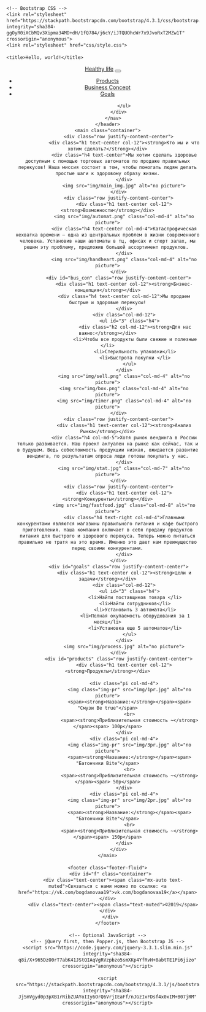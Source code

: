 <!doctype html>
<html lang="en">
<head>
	<!-- Required meta tags -->
	<meta charset="utf-8">
	<meta name="viewport" content="width=device-width, initial-scale=1, shrink-to-fit=no">

	<!-- Bootstrap CSS -->
	<link rel="stylesheet" href="https://stackpath.bootstrapcdn.com/bootstrap/4.3.1/css/bootstrap.min.css" integrity="sha384-ggOyR0iXCbMQv3Xipma34MD+dH/1fQ784/j6cY/iJTQUOhcWr7x9JvoRxT2MZw1T" crossorigin="anonymous">
	<link rel="stylesheet" href="css/style.css">

	<title>Hello, world!</title>
</head>
<body>
	<header class="container">
		<nav class="navbar navbar-expand-lg navbar-light bg-white">
			<a class="navbar-brand" href="">Healthy life</a>
			<button class="navbar-toggler" type="button" data-toggle="collapse" data-target="#navbarNav" aria-controls="navbarNav" aria-expanded="false" aria-label="Toggle navigation">
				<span class="navbar-toggler-icon"></span>
			</button>
			<div class="collapse navbar-collapse" id="navbarNav">
				<ul class="navbar-nav ml-auto">
					<li class="nav-item">
						<a class="nav-link" href="#products">Products</a>
					</li>
					<li class="nav-item">
						<a class="nav-link" href="#bus_con">Business Concept</a>
					</li>
					<li class="nav-item">
						<a class="nav-link" href="#goals">Goals</a>
					</li>

				</ul>
			</div>
		</nav>
	</header>
	<main class="container">
			<div class="row justify-content-center">
				<div class="h1 text-center col-12"><strong>Кто мы и что хотим сделать?</strong></div>
				<div class="h4 text-center">Мы хотим сделать здоровье доступным с помощью торговых автоматов по продаже правильных перекусов! Наша миссия состоит в том, чтобы помогать людям делать простые шаги к здоровому образу жизни.
				</div>
				<img src="img/main_img.jpg" alt="no picture">
			</div>
			<div class="row justify-content-center">
				<div class="h1 text-center col-12"><strong>Возможности</strong></div>
				<img src="img/automat.png" class="col-md-4" alt="no picture">
				<div class="h4 text-center col-md-4">Катастрофическая нехватка времени — одна из центральных проблем в жизни современного человека. Установив наши автоматы в тц, офисах и спорт залах, мы решим эту проблему, предложив большой ассортимент продуктов. 
				</div>
				<img src="img/handheart.png" class="col-md-4" alt="no picture">
			</div>
			<div id="bus_con" class="row justify-content-center">
				<div class="h1 text-center col-12"><strong>Бизнес-концепция</strong></div>
				<div class="h4 text-center col-md-12">Мы продаем быстрые и здоровые перекусы!
				</div>
				<div class="col-md-12">
					<ul id="3" class="h4">
						<div class="h2 col-md-12"><strong>Для нас важно:</strong></div>
						<li>Чтобы все продукты были свежие и полезные </li>
						<li>Стерильность упаковки</li>
						<li>Быстрота покупки </li>
					</ul>
				</div>
				<img src="img/sell.png" class="col-md-4" alt="no picture">
				<img src="img/box.png" class="col-md-4" alt="no picture">
				<img src="img/timer.png" class="col-md-4" alt="no picture">
			</div>
			<div class="row justify-content-center">
				<div class="h1 text-center col-12"><strong>Анализ Рынка</strong></div>
				<div class="h4 col-md-5">Хотя рынок вендинга в России только развивается. Наш проект актуален на рынке как сейчас, так и в будущем. Ведь себестоимость продукции низкая, ожидается развитие вендинга, по результатам опроса люди готовы покупать у нас.
				</div>
				<img src="img/stat.jpg" class="col-md-7" alt="no picture">
			</div>
			<div class="row justify-content-center">
				<div class="h1 text-center col-12"><strong>Конкуренты</strong></div>
				<img src="img/fastfood.jpg" class="col-md-8" alt="no picture">
				<div class="h4 text-right col-md-4">Главными конкурентами являются магазины правильного питания и кафе быстрого приготовления. Наша компания включает в себя продажу продуктов питания для быстрого и здорового перекуса. Теперь можно питаться правильно не тратя на это время. Именно это дает нам преимущество перед своими конкурентами.
				</div>
			</div>
			<div id="goals" class="row justify-content-center">
				<div class="h1 text-center col-12"><strong>Цели и задачи</strong></div>
				<div class="col-md-12">
					<ul id="3" class="h4">
						<li>Найти поставщиков товара </li>
						<li>Найти сотрудников</li>
						<li>Установить 3 автомата</li>
						<li>Полная окупаемость оборудования за 1 месяц</li>
						<li>Установка еще 5 автоматов</li>
					</ul>
				</div>
				<img src="img/process.jpg" alt="no picture">
			</div>
			<div id="products" class="row justify-content-center">
				<div class="h1 text-center col-12"><strong>Продукты</strong></div>

				<div class="pi col-md-4">
					<img class="img-pr" src="img/1pr.jpg" alt="no picture">
					<span><strong>Название:</strong></span><span> "Смузи Be true"</span>
					<br>
					<span><strong>Приблизительная стоимость ~</strong></span><span> 100р</span>
				</div>
				<div class="pi col-md-4">
					<img class="img-pr" src="img/3pr.jpg" alt="no picture">
					<span><strong>Название:</strong></span><span> "Батончики Bite"</span>
					<br>
					<span><strong>Приблизительная стоимость ~</strong></span><span> 50р</span>
				</div>
				<div class="pi col-md-4">
					<img class="img-pr" src="img/2pr.jpg" alt="no picture">
					<span><strong>Название:</strong></span><span> "Батончики Bite"</span>
					<br>
					<span><strong>Приблизительная стоимость ~</strong></span><span> 150р</span>
				</div>
			</div>
	</main>

	<footer class="footer-fluid">
      <div id="f" class="container">
        <div class="text-center"><span class="mx-auto text-muted">Связаться с нами можно по ссылке: <a href="https://vk.com/bogdanovaa19">vk.com/bogdanovaa19</a></span></div>
        <div class="text-center"><span class="text-muted">©2019</span></div>
      </div>
    </footer>
    
	<!-- Optional JavaScript -->
	<!-- jQuery first, then Popper.js, then Bootstrap JS -->
	<script src="https://code.jquery.com/jquery-3.3.1.slim.min.js" integrity="sha384-q8i/X+965DzO0rT7abK41JStQIAqVgRVzpbzo5smXKp4YfRvH+8abtTE1Pi6jizo" crossorigin="anonymous"></script>

	<script src="https://stackpath.bootstrapcdn.com/bootstrap/4.3.1/js/bootstrap.min.js" integrity="sha384-JjSmVgyd0p3pXB1rRibZUAYoIIy6OrQ6VrjIEaFf/nJGzIxFDsf4x0xIM+B07jRM" crossorigin="anonymous"></script>
 <!--  <script src="jquery-3.4.1.min.js"></script>
 	<script src="bootstrap.min.js"></script> -->
 </body>
 </html>